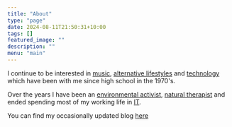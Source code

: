 ```yaml
---
title: "About"
type: "page"
date: 2024-08-11T21:50:31+10:00
tags: []
featured_image: ""
description: ""
menu: "main"
---
```

I continue to be interested in [music](https://blog.williampickup.org/categories/#music), [alternative lifestyles]() and [technology]() which have been with me since high school in the 1970's.

Over the years I have been an [environmental activist](https://blog.williampickup.org/the-franklin-river-campaign-25-years-on/), [natural therapist]() and ended spending most of my working life in [IT](https://www.linkedin.com/in/williampickup/).

You can find my occasionally updated blog [here](https://blog.williampickup.org)
